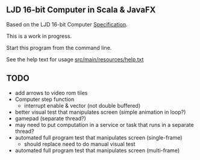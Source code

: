 LJD 16-bit Computer in Scala & JavaFX
-------------------------------------

Based on the LJD 16-bit Computer
[Specification](https://github.com/lj-ditrapani/16-bit-computer-specification).

This is a work in progress.

Start this program from the command line.

See the help text for usage [src/main/resources/help.txt](src/main/resources/help.txt)


TODO
----

- add arrows to video rom tiles
- Computer step function
    - interrupt enable & vector (not double buffered)
- better visual test that manipulates screen (simple animation in loop?)
- gamepad (separate thread?)
- may need to put computation in a service or task
  that runs in a separate thread?
- automated full program test that manipulates screen (single-frame)
    - should replace need to do manual visual test
- automated full program test that manipulates screen (multi-frame)
